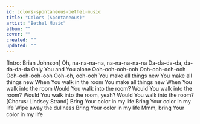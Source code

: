 ```yaml
---
id: colors-spontaneous-bethel-music
title: "Colors (Spontaneous)"
artist: "Bethel Music"
album: ""
cover: ""
created: ""
updated: ""
---
```


[Intro: Brian Johnson]
Oh, na-na-na-na, na-na-na-na-na
Da-da-da-da, da-da-da-da
Only You and You alone
Ooh-ooh-ooh-ooh
Ooh-ooh-ooh-ooh
Ooh-ooh-ooh-ooh
Ooh-oh, ooh-ooh
You make all things new
You make all things new
When You walk in the room
You make all things new
When You walk into the room
Would You walk into the room?
Would You walk into the room?
Would You walk into the room, yeah?
Would You walk into the room?
[Chorus: Lindsey Strand]
Bring Your color in my life
Bring Your color in my life
Wipe away the dullness
Bring Your color in my life
Mmm, bring Your color in my life